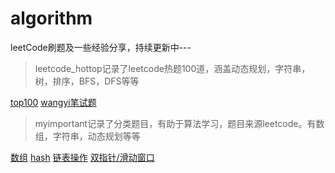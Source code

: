 # algorithm
leetCode刷题及一些经验分享，持续更新中---

>leetcode_hottop记录了leetcode热题100道，涵盖动态规划，字符串，树，排序，BFS，DFS等等

[top100](./leetcoe_hottop/src/main/java/hottop)
[wangyi笔试题](./leetcoe_hottop/src/main/java/wangyi)

>myimportant记录了分类题目，有助于算法学习，题目来源leetcode。有数组，字符串，动态规划等等

[数组](./myimportant/src/main/java/com/yun/array)
[hash](./myimportant/src/main/java/com/yun/hash)
[链表操作](./myimportant/src/main/java/com/yun/linklist)
[双指针/滑动窗口](./myimportant/src/main/java/com/yun/twopoint)

